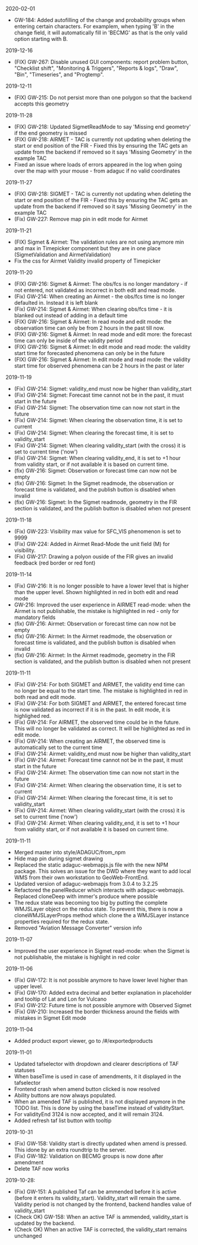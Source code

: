 2020-02-01
* GW-184: Added autofilling of the change and probability groups when entering certain characters. For examplem, when typing 'B' in the change field, it will automatically fill in 'BECMG' as that is the only valid option starting with B.

2019-12-16
* (FIX) GW-267: Disable unused GUI components: report problem button, "Checklist shift", "Monitoring & Triggers", "Reports & logs",
"Draw", "Bin", "Timeseries", and "Progtemp".

2019-12-11
* (FIX) GW-215: Do not persist more than one polygon so that the backend accepts this geometry

2019-11-28
* (FIX) GW-218: Updated SigmetReadMode to say 'Missing end geometry' if the end geometry is missed
* (FIX) GW-218: AIRMET - TAC is currently not updating when deleting the start or end position of the FIR - Fixed this by ensuring the TAC gets an update from the backend if removed so it says 'Missing Geometry' in the example TAC
* Fixed an issue where loads of errors appeared in the log when going over the map with your mouse - from adaguc if no valid coordinates

2019-11-27
* (FIX) GW-218: SIGMET - TAC is currently not updating when deleting the start or end position of the FIR - Fixed this by ensuring the TAC gets an update from the backend if removed so it says 'Missing Geometry' in the example TAC
* (Fix) GW-227: Remove map pin in edit mode for Airmet

2019-11-21
* (FIX) Sigmet & Airmet: The validation rules are not using anymore min and max in Timepicker component but they are in one place (SigmetValidation and AirmetValidation)
* Fix the css for Airmet Validity invalid property of Timepicker

2019-11-20
* (FIX) GW-216: Sigmet & Airmet: The obs/fcs is no longer mandatory - if not entered, not validated as incorrect in both edit and read mode. 
* (Fix) GW-214: When creating an Airmet - the obs/fcs time is no longer defaulted in. Instead it is left blank
* (Fix) GW-214: Sigmet & Airmet: When clearing obs/fcs time - it is blanked out instead of adding in a default time
* (FIX) GW-216: Sigmet & Airmet: In read mode and edit mode: the observation time can only be from 2 hours in the past till now.
* (FIX) GW-216: Sigmet & Airmet: In read mode and edit more: the forecast time can only be inside of the validity period
* (FIX) GW-216: Sigmet & Airmet: In edit mode and read mode: the validity start time for forecasted phenomena can only be in the future
* (FIX) GW-216: Sigmet & Airmet: In edit mode and read mode: the validity start time for observed phenomena can be 2 hours in the past or later

2019-11-19
* (Fix) GW-214: Sigmet: validity_end must now be higher than validity_start
* (Fix) GW-214: Sigmet: Forecast time cannot not be in the past, it must start in the future
* (Fix) GW-214: Sigmet: The observation time can now not start in the future 
* (Fix) GW-214: Sigmet: When clearing the observation time, it is set to current
* (Fix) GW-214: Sigmet: When clearing the forecast time, it is set to validity_start
* (Fix) GW-214: Sigmet: When clearing validity_start (with the cross) it is set to current time ('now')
* (Fix) GW-214: Sigmet: When clearing validity_end, it is set to +1 hour from validity start, or if not available it is based on current time.
* (fix) GW-216: Sigmet: Observation or forecast time can now not be empty
* (fix) GW-216: Sigmet: In the Sigmet readmode, the observation or forecast time is validated, and the publish button is disabled when invalid
* (fix) GW-216: Sigmet: In the Sigmet readmode, geometry in the FIR section is validated, and the publish button is disabled when not present

2019-11-18
* (Fix) GW-223: Visibility max value for SFC_VIS phenomenon is set to 9999
* (Fix) GW-224: Added in Airmet Read-Mode the unit field (M) for visibility.
* (Fix) GW-217: Drawing a polyon ouside of the FIR gives an invalid feedback (red border or red font)

2019-11-14
* (Fix) GW-216: It is no longer possible to have a lower level that is higher than the upper level. Shown highlighted in red in both edit and read mode
* GW-216: Improved the user experience in AIRMET read-mode: when the Airmet is not publishable, the mistake is highlighted in red - only for mandatory fields
* (fix) GW-216: Airmet: Observation or forecast time can now not be empty
* (fix) GW-216: Airmet: In the Airmet readmode, the observation or forecast time is validated, and the publish button is disabled when invalid
* (fix) GW-216: Airmet: In the Airmet readmode, geometry in the FIR section is validated, and the publish button is disabled when not present

2019-11-11
* (Fix) GW-214: For both SIGMET and AIRMET, the validity end time can no longer be equal to the start time. The mistake is highlighted in red in both read and edit mode. 
* (Fix) GW-214: For both SIGMET and AIRMET, the entered forecast time is now validated as incorrect if it is in the past. In edit mode, it is highlighed red. 
* (Fix) GW-214: For AIRMET, the observed time could be in the future. This will no longer be validated as correct. It will be highlighted as red in edit mode. 
* (Fix) GW-214: When creating an AIRMET, the observed time is automatically set to the current time
* (Fix) GW-214: Airmet: validity_end must now be higher than validity_start
* (Fix) GW-214: Airmet: Forecast time cannot not be in the past, it must start in the future
* (Fix) GW-214: Airmet: The observation time can now not start in the future 
* (Fix) GW-214: Airmet: When clearing the observation time, it is set to current
* (Fix) GW-214: Airmet: When clearing the forecast time, it is set to validity_start
* (Fix) GW-214: Airmet: When clearing validity_start (with the cross) it is set to current time ('now')
* (Fix) GW-214: Airmet: When clearing validity_end, it is set to +1 hour from validity start, or if not available it is based on current time.

2019-11-11
* Merged master into style/ADAGUC/from_npm
* Hide map pin during sigmet drawing
* Replaced the static adaguc-webmapjs.js file with the new NPM package. This solves an issue for the DWD where they want to add local WMS from their own workstation to GeoWeb-FrontEnd.
* Updated version of adaguc-webmapjs from 3.0.4 to 3.2.25
* Refactored the panelReducer which interacts with adaguc-webmapjs. Replaced cloneDeep with immer's produce where possible
* The redux state was becoming too big by putting the complete WMJSLayer object on the redux state. To prevent this, there is now a cloneWMJSLayerProps method which clone the a WMJSLayer instance properties required for the redux state.
* Removed "Aviation Message Converter" version info

2019-11-07
* Improved the user experience in Sigmet read-mode: when the Sigmet is not publishable, the mistake is highlight in red color

2019-11-06
* (Fix) GW-172: It is not possible anymore to have lower level higher than upper level.
* (Fix) GW-170: Added extra decimal and better explanation in placeholder and tooltip of Lat and Lon for Vulcano
* (Fix) GW-212: Future time is not possible anymore with Observed Sigmet
* (Fix) GW-210: Increased the border thickness around the fields with mistakes in Sigmet Edit mode

2019-11-04
* Added product export viewer, go to /#/exportedproducts

2019-11-01
* Updated tafselector with dropdown and clearer descriptions of TAF statuses
* When baseTime is used in case of amendments, it it displayed in the tafselector
* Frontend crash when amend button clicked is now resolved
* Ability buttons are now always populated.
* When an amended TAF is published, it is not displayed anymore in the TODO list. This is done by using the baseTime instead of validityStart.
* For validityEnd 3124 is now accepted, and it will remain 3124.
* Added refresh taf list button with tooltip

2019-10-31
* (Fix) GW-158: Validity start is directly updated when amend is pressed. This idone by an extra roundtrip to the server.
* (Fix) GW-182: Validation on BECMG groups is now done after amendment
* Delete TAF now works

2019-10-28:

* (Fix) GW-151: A published Taf can be ammended before it is active (before it enters its validity_start). Validity_start will remain the same. Validity period is not changed by the frontend, backend handles value of validity_start
* (Check OK) GW-158: When an active TAF is ammended, validity_start is updated by the backend.
* (Check OK) When an active TAF is corrected, the validity_start remains unchanged
  

